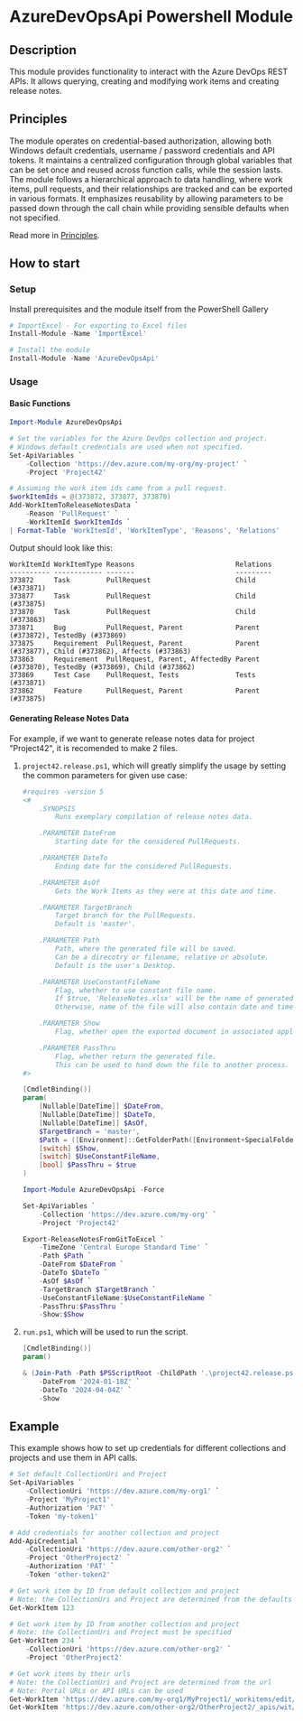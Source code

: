 # AzureDevOpsApi Powershell Module

## Description

This module provides functionality to interact with the Azure DevOps REST APIs.
It allows querying, creating and modifying work items and creating release notes.

## Principles

The module operates on credential-based authorization, allowing both Windows
default credentials, username / password credentials and API tokens. It
maintains a centralized configuration through global variables that can be set
once and reused across function calls, while the session lasts. The module
follows a hierarchical approach to data handling, where work items, pull
requests, and their relationships are tracked and can be exported in various
formats. It emphasizes reusability by allowing parameters to be passed down
through the call chain while providing sensible defaults when not specified.

Read more in [Principles](principles.md).

## How to start

### Setup

Install prerequisites and the module itself from the PowerShell Gallery

```powershell
# ImportExcel - For exporting to Excel files
Install-Module -Name 'ImportExcel'

# Install the module
Install-Module -Name 'AzureDevOpsApi'
```

### Usage

#### Basic Functions

``` powershell
Import-Module AzureDevOpsApi

# Set the variables for the Azure DevOps collection and project.
# Windows default credentials are used when not specified.
Set-ApiVariables `
    -Collection 'https://dev.azure.com/my-org/my-project' `
    -Project 'Project42'

# Assuming the work item ids came from a pull request.
$workItemIds = @(373872, 373877, 373870)
Add-WorkItemToReleaseNotesData `
    -Reason 'PullRequest' `
    -WorkItemId $workItemIds `
| Format-Table 'WorkItemId', 'WorkItemType', 'Reasons', 'Relations'
```

Output should look like this:

``` text
WorkItemId WorkItemType Reasons                         Relations
---------- ------------ -------                         ---------
373872     Task         PullRequest                     Child (#373871)
373877     Task         PullRequest                     Child (#373875)
373870     Task         PullRequest                     Child (#373863)
373871     Bug          PullRequest, Parent             Parent (#373872), TestedBy (#373869)
373875     Requirement  PullRequest, Parent             Parent (#373877), Child (#373862), Affects (#373863)
373863     Requirement  PullRequest, Parent, AffectedBy Parent (#373870), TestedBy (#373869), Child (#373862)
373869     Test Case    PullRequest, Tests              Tests (#373871)
373862     Feature      PullRequest, Parent             Parent (#373875)
```

#### Generating Release Notes Data

For example, if we want to generate release notes data for project "Project42",
it is recomended to make 2 files.

1. `project42.release.ps1`, which will greatly simplify the usage by setting
the common parameters for given use case:

    ```powershell
    #requires -version 5
    <#
        .SYNOPSIS
            Runs exemplary compilation of release notes data.

        .PARAMETER DateFrom
            Starting date for the considered PullRequests.

        .PARAMETER DateTo
            Ending date for the considered PullRequests.

        .PARAMETER AsOf
            Gets the Work Items as they were at this date and time.

        .PARAMETER TargetBranch
            Target branch for the PullRequests.
            Default is 'master'.

        .PARAMETER Path
            Path, where the generated file will be saved.
            Can be a direcotry or filename, relative or absolute.
            Default is the user's Desktop.

        .PARAMETER UseConstantFileName
            Flag, whether to use constant file name.
            If $true, 'ReleaseNotes.xlsx' will be the name of generated file.
            Otherwise, name of the file will also contain date and time of creation.

        .PARAMETER Show
            Flag, whether open the exported document in associated application.

        .PARAMETER PassThru
            Flag, whether return the generated file.
            This can be used to hand down the file to another process.
    #>

    [CmdletBinding()]
    param(
        [Nullable[DateTime]] $DateFrom,
        [Nullable[DateTime]] $DateTo,
        [Nullable[DateTime]] $AsOf,
        $TargetBranch = 'master',
        $Path = ([Environment]::GetFolderPath([Environment+SpecialFolder]::Desktop)),
        [switch] $Show,
        [switch] $UseConstantFileName,
        [bool] $PassThru = $true
    )

    Import-Module AzureDevOpsApi -Force

    Set-ApiVariables `
        -Collection 'https://dev.azure.com/my-org' `
        -Project 'Project42'

    Export-ReleaseNotesFromGitToExcel `
        -TimeZone 'Central Europe Standard Time' `
        -Path $Path `
        -DateFrom $DateFrom `
        -DateTo $DateTo `
        -AsOf $AsOf `
        -TargetBranch $TargetBranch `
        -UseConstantFileName:$UseConstantFileName `
        -PassThru:$PassThru `
        -Show:$Show
    ```

1. `run.ps1`, which will be used to run the script.

    ```powershell
    [CmdletBinding()]
    param()

    & (Join-Path -Path $PSScriptRoot -ChildPath '.\project42.release.ps1') `
        -DateFrom '2024-01-18Z' `
        -DateTo '2024-04-04Z' `
        -Show
    ```

## Example

This example shows how to set up credentials for different collections and
projects and use them in API calls.

``` powershell
# Set default CollectionUri and Project
Set-ApiVariables `
    -CollectionUri 'https://dev.azure.com/my-org1' `
    -Project 'MyProject1'
    -Authorization 'PAT' `
    -Token 'my-token1'

# Add credentials for another collection and project
Add-ApiCredential `
    -CollectionUri 'https://dev.azure.com/other-org2' `
    -Project 'OtherProject2' `
    -Authorization 'PAT' `
    -Token 'other-token2'

# Get work item by ID from default collection and project
# Note: the CollectionUri and Project are determined from the defaults
Get-WorkItem 123

# Get work item by ID from another collection and project
# Note: the CollectionUri and Project must be specified
Get-WorkItem 234 `
    -CollectionUri 'https://dev.azure.com/other-org2' `
    -Project 'OtherProject2'

# Get work items by their urls
# Note: the CollectionUri and Project are determined from the url
# Note: Portal URLs or API URLs can be used
Get-WorkItem 'https://dev.azure.com/my-org1/MyProject1/_workitems/edit/123'
Get-WorkItem 'https://dev.azure.com/other-org2/OtherProject2/_apis/wit/workitems/234'
```

